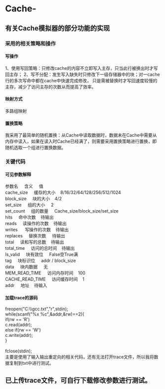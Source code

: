 # Cache-
<h2>有关Cache模拟器的部分功能的实现</h2>
<h3>采用的相关策略和操作</h3>
    <h4>写操作</h4>
        1、使用写回策略：只修改cache的内容不立即写入主存，只当此行被换出时才写回主存；
        2、写不分配：发生写入缺失时只修改下一级存储器中的块；对一cache行的多次写命中都在cache中快速完成修改， 只是需被替换时才写回速度较慢的主存，减少了访问主存的次数从而提高了效率。
    <h4>映射方式</h4>
        多路组映射
    <h4>置换策略</h4>
        我采用了最简单的随机置换：从Cache中读取数据时，数据未在Cache中需要从内存中读入，如果在读入时Cache已经满了，则需要采用置换策略进行置换，即随机选取一个组进行置换数据。
<h3>关键代码</h3>
    <h4>可见参数解释</h4>
          参数名&nbsp&nbsp&nbsp&nbsp      含义	&nbsp&nbsp&nbsp     值<br/>
          cache_size	&nbsp&nbsp&nbsp&nbsp缓存的大小&nbsp&nbsp&nbsp 8/16/32/64/128/256/512/1024<br/>
          block_size	&nbsp&nbsp&nbsp&nbsp块的大小&nbsp&nbsp&nbsp	  4/2<br/>
          set_size	  &nbsp&nbsp&nbsp&nbsp组的大小	&nbsp&nbsp  &nbsp2<br/>
          set_count	  &nbsp&nbsp&nbsp&nbsp组的数量	 &nbsp&nbsp&nbsp Cache_size/block_size/set_size<br/>
          hits	      &nbsp&nbsp&nbsp&nbsp命中次数	 &nbsp&nbsp&nbsp待输出<br/>
          reads	      &nbsp&nbsp&nbsp&nbsp读操作的次数	&nbsp&nbsp&nbsp待输出<br/>
          writes	   &nbsp&nbsp&nbsp&nbsp 写操作的次数	&nbsp&nbsp&nbsp待输出<br/>
          replaces	  &nbsp&nbsp&nbsp&nbsp替换次数	   &nbsp&nbsp&nbsp 待输出<br/>
          total	      &nbsp&nbsp&nbsp&nbsp读和写的总数	&nbsp&nbsp&nbsp待输出<br/>
          total_time&nbsp&nbsp&nbsp&nbsp	访问的总时间&nbsp&nbsp&nbsp	待输出<br/>
          Is_valid	  &nbsp&nbsp&nbsp&nbsp块有效位	&nbsp&nbsp&nbsp  False空True满<br/>
          tag	        &nbsp&nbsp&nbsp&nbsp块标识位	 &nbsp&nbsp&nbsp addr / block_size<br/>
          data	      &nbsp&nbsp&nbsp&nbsp块内数据	 &nbsp&nbsp&nbsp 无<br/>
          MEM_READ_TIME&nbsp&nbsp&nbsp&nbsp	访问内存时间&nbsp&nbsp&nbsp	100<br/>
          CACHE_READ_TIME	&nbsp&nbsp&nbsp&nbsp访问缓存时间	&nbsp&nbsp&nbsp1<br/>
          addr	      &nbsp&nbsp&nbsp&nbsp地址	      &nbsp&nbsp&nbsp待输入<br/>
    <h4>加载trace的源码</h4>
          freopen("C:\\gcc.txt","r",stdin);<br/>
          while(scanf("%x %c",&addr,&rw)==2){	<br/>
            if(rw == 'R')<br/>
              c.read(addr);<br/>
            else if(rw == 'W')<br/>
              c.write(addr);<br/>
          } <br/><br/>
          fclose(stdin);<br/>
          主要是使用了输入输出重定向的相关代码，还有无法打开trace文件，所以我将数据复制到txt中进行测试。<br/>
          <h2>已上传trace文件，可自行下载修改参数进行测试。</h2>

